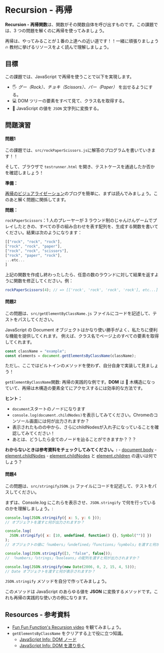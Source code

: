 # Recursion - 再帰

**Recursion - 再帰関数**は、関数がその関数自体を呼び出すものです。この課題では、3 つの問題を解くのに再帰を使ってみましょう。

再帰は、やってみることが１番の上達への近い道です！！一緒に頑張りましょう🔥
教材に挙げるリソースをよく読んで理解しましょう。


## 目標

この課題では、JavaScript で再帰を使うことで以下を実現します。

- 🖐 _グー（Rock）、チョキ（Scissors）、パー（Paper）_ を出せるようにする。
- 💻 DOM ツリーの要素をすべて見て、クラス名を取得する。
- 🧵 JavaScript の値を `JSON` 文字列に変換する。

## 問題演習


#### 問題1

この課題では、`src/rockPaperScissors.js`に解答のプログラムを書いていきます！！

そして、ブラウザで `testrunner.html` を開き、テストケースを通過したか否かを確認しましょう！

**準備：**

[再帰のビジュアライゼーション](https://medium.com/@sidiousvic/visualizing-recursion-b8107bd56b01)のブログを簡単に、まずは読んでみましょう。このあと解く問題に関係してます。


**問題：**

`rockPaperScissors`：1 人のプレーヤーが 3 ラウンド制のじゃんけんゲームでプレイしたときの、すべての手の組み合わせを表す配列を、生成する関数を書いてください。結果は次のようになります：

  ```js
  [["rock", "rock", "rock"],
  ["rock", "rock", "paper"],
  ["rock", "rock", "scissors"],
  ["rock", "paper", "rock"],
  ...etc...
  ]
  ```


上記の関数を作成し終わったしたら、任意の数のラウンドに対して結果を返すように関数を修正してください。例：

  ```js
  rockPaperScissors(4); // => [['rock', 'rock', 'rock', 'rock'], etc...]
  ```

#### 問題2

この問題は、`src/getElementByClassName.js` ファイルにコードを記述して、テストをパスしてください。

JavaScript の Document オブジェクトはかなり使い勝手がよく、私たちに便利な機能を提供してくれます。
例えば、クラス名でページ上のすべての要素を取得してくれます。

```js
const className = "example";
const elements = document.getElementsByClassName(className);
```

ただし、ここではビルトインのメソッドを使わず、自分自身で実装して見ましょう！

`getElementByClassName`関数: 再帰の実践的な例です。**DOM** は 🌳 木構造になっていて、再帰は木構造の要素全てにアクセスするには効率的な方法です。

**ヒント：**

- `document`スタートのノードになります
- `console.log(document.childNodes)`を表示してみてください。Chromeのコンソール画面には何が出力されますか？
- 表示されたものの中から、さらにchildNodesが入れ子になっていることを確認してみてください！
- あとは、どうしたら全てのノードを辿ることができますか？？？



**わからないときは参考資料をチェックしてみてください。:**
    - [document.body](https://developer.mozilla.org/ja/docs/Web/API/Document/body)
    - [element.childNodes](https://developer.mozilla.org/ja/docs/Web/API/Node/childNodes)
    - [element.childNodes](https://developer.mozilla.org/ja/docs/Web/API/Node/childNodes) と [element.children](https://developer.mozilla.org/ja/docs/Web/API/Element/children) の違いは何でしょう？


#### 問題4

この問題は、`src/stringifyJSON.js` ファイルにコードを記述して、テストをパスしてください。

まずは、Console.log にこれらを表示させ、`JSON.stringify` で何を行っているのかを理解しましょう。:

```js
console.log(JSON.stringify({ x: 5, y: 6 }));
// オブジェクトを渡すと何が出力されますか？
```
```js
console.log(
  JSON.stringify({ x: [10, undefined, function() {}, Symbol("")] })
);
// オブジェクトの値に「numbers」「undefined」「functions」「symbols」を渡すと何が出力されますか？
```
```js
console.log(JSON.stringify([3, "false", false]));
// 「numbers」「strings」「booleans」の配列を渡すと何が出力されますか？
```
```js
console.log(JSON.stringify(new Date(2006, 0, 2, 15, 4, 5)));
// Date オブジェクトを渡すと何が表示されますか？
```

`JSON.stringify` メソッドを自分で作ってみましょう。

このメソッドは JavaScript のあらゆる値を **JSON** に変換するメソッドです。これも再帰の実践的な使い方の例になります。



## Resources - 参考資料

- [Fun Fun Function's Recursion video](https://www.youtube.com/watch?v=k7-N8R0-KY4) を観てみましょう。
- `getElementsByClassName` をクリアする上で役に立つ知識。
  - [JavaScript Info: DOM ノード](https://javascript.info/dom-nodes)
  - [JavaScript Info: DOM を渡り歩く](https://javascript.info/dom-navigation)
